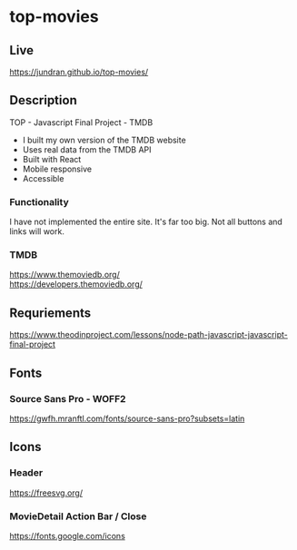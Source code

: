 # top-movies

## Live
https://jundran.github.io/top-movies/

## Description
TOP - Javascript Final Project - TMDB

- I built my own version of the TMDB website
- Uses real data from the TMDB API
- Built with React
- Mobile responsive
- Accessible

### Functionality
I have not implemented the entire site. It's far too big. Not all buttons and links will work.

### TMDB
https://www.themoviedb.org/  
https://developers.themoviedb.org/

## Requriements
https://www.theodinproject.com/lessons/node-path-javascript-javascript-final-project

## Fonts
### Source Sans Pro - WOFF2
https://gwfh.mranftl.com/fonts/source-sans-pro?subsets=latin

## Icons
### Header
https://freesvg.org/
### MovieDetail Action Bar  / Close
https://fonts.google.com/icons
